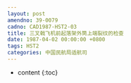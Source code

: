 ```yaml
---
layout: post
amendno: 39-0079
cadno: CAD1987-HST2-03
title: 三叉戟飞机前起落架外筒上端裂纹的检查
date: 1987-04-02 00:00:00 +0800
tags: HST2
categories: 中国民航局适航司
---
```


* content
{:toc}


